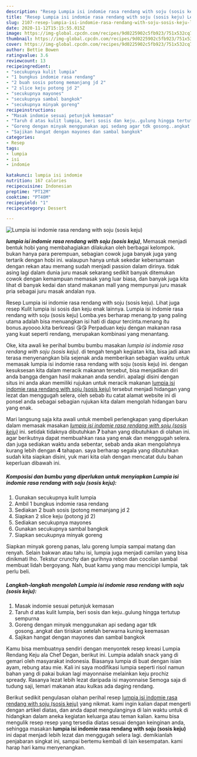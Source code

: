 ```yaml
---
description: "Resep Lumpia isi indomie rasa rendang with soju (sosis keju) Lezat"
title: "Resep Lumpia isi indomie rasa rendang with soju (sosis keju) Lezat"
slug: 2107-resep-lumpia-isi-indomie-rasa-rendang-with-soju-sosis-keju-lezat
date: 2020-11-12T15:15:55.015Z
image: https://img-global.cpcdn.com/recipes/9d0225902c5fb923/751x532cq70/lumpia-isi-indomie-rasa-rendang-with-soju-sosis-keju-foto-resep-utama.jpg
thumbnail: https://img-global.cpcdn.com/recipes/9d0225902c5fb923/751x532cq70/lumpia-isi-indomie-rasa-rendang-with-soju-sosis-keju-foto-resep-utama.jpg
cover: https://img-global.cpcdn.com/recipes/9d0225902c5fb923/751x532cq70/lumpia-isi-indomie-rasa-rendang-with-soju-sosis-keju-foto-resep-utama.jpg
author: Bettie Bowen
ratingvalue: 3.6
reviewcount: 13
recipeingredient:
- "secukupnya kulit lumpia"
- "1 bungkus indomie rasa rendang"
- "2 buah sosis potong memanjang jd 2"
- "2 slice keju potong jd 2"
- "secukupnya mayones"
- "secukupnya sambal bangkok"
- "secukupnya minyak goreng"
recipeinstructions:
- "Masak indomie sesuai petunjuk kemasan"
- "Taruh d atas kulit lumpia, beri sosis dan keju..gulung hingga tertutup sempurna"
- "Goreng dengan minyak menggunakan api sedang agar tdk gosong..angkat dan tiriskan setelah berwarna kuning keemasan"
- "Sajikan hangat dengan mayones dan sambal bangkok"
categories:
- Resep
tags:
- lumpia
- isi
- indomie

katakunci: lumpia isi indomie 
nutrition: 167 calories
recipecuisine: Indonesian
preptime: "PT12M"
cooktime: "PT40M"
recipeyield: "1"
recipecategory: Dessert

---
```



![Lumpia isi indomie rasa rendang with soju (sosis keju)](https://img-global.cpcdn.com/recipes/9d0225902c5fb923/751x532cq70/lumpia-isi-indomie-rasa-rendang-with-soju-sosis-keju-foto-resep-utama.jpg)

<b><i>lumpia isi indomie rasa rendang with soju (sosis keju)</i></b>, Memasak menjadi bentuk hobi yang membahagiakan dilakukan oleh berbagai kelompok. bukan hanya para perempuan, sebagian cowok juga banyak juga yang tertarik dengan hobi ini. walaupun hanya untuk sekedar kebersamaan dengan rekan atau memang sudah menjadi passion dalam dirinya. tidak asing lagi dalam dunia juru masak sekarang sedikit banyak ditemukan cowok dengan kemampuan memasak yang luar biasa, dan banyak juga kita lihat di banyak kedai dan stand makanan mall yang mempunyai juru masak pria sebagai juru masak andalan nya.

Resep Lumpia isi indomie rasa rendang with soju (sosis keju). Lihat juga resep Kulit lumpia isi sosis dan keju enak lainnya. Lumpia isi indomie rasa rendang with soju (sosis keju) Lomba.yes berharap menang.tp yang paling utama adalah bisa menuangkan isi hati di dapur tercinta.menang itu bonus.ayoooo.kita berkreasi 😘😘 Perpaduan keju dengan makanan rasa yang kuat seperti rendang, merupakan kombinasi yang menantang.

Oke, kita awali ke perihal bumbu bumbu masakan <i>lumpia isi indomie rasa rendang with soju (sosis keju)</i>. di tengah tengah kegiatan kita, bisa jadi akan terasa menyenangkan bila sejenak anda memberikan sebagian waktu untuk memasak lumpia isi indomie rasa rendang with soju (sosis keju) ini. dengan kesuksesan kita dalam meracik makanan tersebut, bisa menjadikan diri anda bangga dengan hasil makanan anda sendiri. apalagi disini dengan situs ini anda akan memiliki rujukan untuk meracik makanan <u>lumpia isi indomie rasa rendang with soju (sosis keju)</u> tersebut menjadi hidangan yang lezat dan menggugah selera, oleh sebab itu catat alamat website ini di ponsel anda sebagai sebagian rujukan kita dalam mengolah hidangan baru yang enak.


Mari langsung saja kita awali untuk membeli perlengkapan yang diperlukan dalam memasak masakan <u><i>lumpia isi indomie rasa rendang with soju (sosis keju)</i></u> ini. setidak tidaknya dibutuhkan <b>7</b> bahan yang dibutuhkan di olahan ini. agar berikutnya dapat membuahkan rasa yang enak dan menggugah selera. dan juga sediakan waktu anda sebentar, sebab anda akan mengolahnya kurang lebih dengan <b>4</b> tahapan. saya berharap segala yang dibutuhkan sudah kita siapkan disini, yuk mari kita olah dengan mencatat dulu bahan keperluan dibawah ini.

<!--inarticleads1-->

##### Komposisi dan bumbu yang diperlukan untuk menyiapkan Lumpia isi indomie rasa rendang with soju (sosis keju):

1. Gunakan secukupnya kulit lumpia
1. Ambil 1 bungkus indomie rasa rendang
1. Sediakan 2 buah sosis (potong memanjang jd 2
1. Siapkan 2 slice keju (potong jd 2)
1. Sediakan secukupnya mayones
1. Gunakan secukupnya sambal bangkok
1. Siapkan secukupnya minyak goreng


Siapkan minyak goreng panas, lalu goreng lumpia sampai matang dan renyah. Selain bakwan atau tahu isi, lumpia juga menjadi camilan yang bisa dinikmati lho. Tekstur crunchy dan gurihnya rebon dan cocolan sambal membuat lidah bergoyang. Nah, buat kamu yang mau mencicipi lumpia, tak perlu beli. 

<!--inarticleads2-->

##### Langkah-langkah mengolah Lumpia isi indomie rasa rendang with soju (sosis keju):

1. Masak indomie sesuai petunjuk kemasan
1. Taruh d atas kulit lumpia, beri sosis dan keju..gulung hingga tertutup sempurna
1. Goreng dengan minyak menggunakan api sedang agar tdk gosong..angkat dan tiriskan setelah berwarna kuning keemasan
1. Sajikan hangat dengan mayones dan sambal bangkok


Kamu bisa membuatnya sendiri dengan menyontek resep kreasi Lumpia Rendang Keju ala Chef Degan, berikut ini. Lumpia adalah snack yang di gemari oleh masyarakat indonesia. Biasanya lumpia di buat dengan isian ayam, rebung atau mie. Kali ini saya modifikasi lumpia seperti risol namun bahan yang di pakai bukan lagi mayonnaise melainkan keju prochiz spready. Rasanya lezat lebih lezat daripada isi mayonnaise Semoga saja di tudung saji, lemari makanan atau kulkas ada daging rendang. 

Berikut sedikit pengulasan olahan perihal resep <u>lumpia isi indomie rasa rendang with soju (sosis keju)</u> yang nikmat. kami ingin kalian dapat mengerti dengan artikel diatas, dan anda dapat mengulanginya di lain waktu untuk di hidangkan dalam aneka kegiatan keluarga atau teman kalian. kamu bisa mengulik resep resep yang tersedia diatas sesuai dengan keinginan anda, sehingga masakan <b>lumpia isi indomie rasa rendang with soju (sosis keju)</b> ini dapat menjadi lebih lezat dan menggugah selera lagi. demikianlah penjabaran singkat ini, sampai bertemu kembali di lain kesempatan. kami harap hari kamu menyenangkan.

